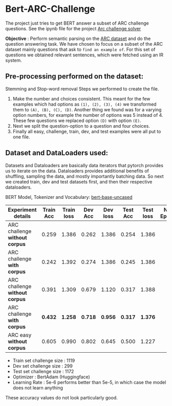 # Bert-ARC-Challenge
The project just tries to get BERT answer a subset of ARC challenge questions. 
See the ipynb file for the project 
[Arc challenge solver](https://nbviewer.jupyter.org/github/tanishkasingh9/Bert-ARC-Challenge/blob/master/All_Arc.ipynb)

**Objective** : Perform semantic parsing on the [ARC dataset](http://data.allenai.org/arc/) and do the question answering task.  We have chosen to focus on a subset of the ARC dataset mainly questions that ask to `find an example of`. For this set of questions we obtained relevant sentences, which were fetched using an IR system. 

## Pre-processing performed on the dataset:
Stemming and Stop-word removal
Steps we performed to create the file.
1. Make the number and  choices consistent. This meant for the few examples which had options as  `(1), (2), (3), (4)` we transformed them to `(A), (B), (C), (D)`. Another thing we found was for a varying option numbers, for example the number of options was 5 instead of 4. These few questions we replaced option `(D)` with option `(E)`.
2. Next we split the question-option to a question and four choices.
3. Finally all easy, challenge, train, dev, and test examples were all  put to one file. 

## Dataset and DataLoaders used:
Datasets and Dataloaders are basically data iterators that pytorch provides us to iterate on the data. Dataloaders provides additional benefits of shuffling, sampling the data, and mostly importantly batching data. So next we created train, dev and test datasets first, and then their respective dataloaders.

 BERT Model, Tokenizer and Vocabulary: [bert-base-uncased](https://s3.amazonaws.com/models.huggingface.co/bert/bert-base-uncased-vocab.txt)
 
 |Experiment details                     | Train Acc | Train loss | Dev Acc | Dev loss | Test Acc | Test loss |Num Epochs | remarks |
|--------------------------------------------|:---------------:|:--------------:|:------------:|:-------------:|:-------------:|:--------------:|:-------------------:|--------------:|
| ARC challenge **without corpus**|  0.259 | 1.386 | 0.262 | 1.386 | 0.254 | 1.386 | 3 | LR : 5e-5|
| ARC challenge **with corpus**| 0.242 | 1.392 | 0.274 | 1.386 | 0.245 | 1.386 | 3 | LR :  5e-5|
| ARC challenge **without corpus**| 0.391 | 1.309 | 0.679 | 1.120 | 0.317 | 1.388 | 3 | LR : 5e-6 | 
| ARC challenge **with corpus**|**0.432** | **1.258** |**0.718** | **0.956** | **0.317** | **1.376** | 3 | **LR : 5e-6**|
| ARC easy **without corpus** | 0.605 | 0.990 | 0.802 | 0.645 | 0.500 | 1.227 | 3 | LR : 5e-6|

* Train set challenge size : 1119
* Dev set challenge size : 299
* Test set challenge size : 1172
* Optimizer : BertAdam (Huggingface)
* Learning Rate : 5e-6 performs better than 5e-5, in which case the model does not learn anything

These accuracy values do not look particularly good. 

